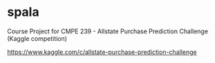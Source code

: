 spala
=====

Course Project for CMPE 239 - Allstate Purchase Prediction Challenge (Kaggle competition)

https://www.kaggle.com/c/allstate-purchase-prediction-challenge
